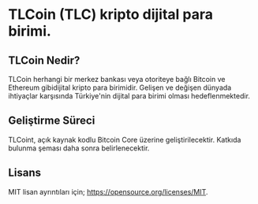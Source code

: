 TLCoin (TLC) kripto dijital para birimi.
=====================================
 

TLCoin Nedir?
----------------
TLCoin herhangi bir merkez bankası veya otoriteye bağlı Bitcoin ve Ethereum gibidijital kripto para birimidir. 
Gelişen ve değişen dünyada ihtiyaçlar karşısında Türkiye'nin dijital para birimi olması hedeflenmektedir. 

Geliştirme Süreci
-------------------
TLCoint, açık kaynak kodlu Bitcoin Core üzerine geliştirilecektir. Katkıda bulunma şeması daha sonra belirlenecektir.
 
Lisans
-------
MIT lisan ayrıntıları için; https://opensource.org/licenses/MIT.
 
